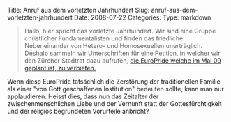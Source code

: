Title: Anruf aus dem vorletzten Jahrhundert
Slug: anruf-aus-dem-vorletzten-jahrhundert
Date: 2008-07-22
Categories:
Type: markdown

> Hallo, hier spricht das vorletzte Jahrhundert. Wir sind eine Gruppe christlicher Fundamentalisten und finden das friedliche Nebeneinander von Hetero- und Homosexuellen unerträglich. Deshalb sammeln wir Unterschriften für eine Petition, in welcher wir den Zürcher Stadtrat dazu aufrufen, [die EuroPride welche im Mai 09 geplant ist, zu verbieten.](http://www.blick.ch/news/schweiz/zuerich/bibel-fundis-wollen-schwulenfest-verbieten--96111)

Wenn diese EuroPride tatsächlich die Zerstörung der traditionellen Familie als einer "von Gott geschaffenen Institution" bedeuten sollte, kann man nur applaudieren. Heisst dies, dass nun das Zeitalter der zwischenmenschlichen Liebe und der Vernunft statt der Gottesfürchtigkeit und der religiös begründeten Vorurteile anbricht?
